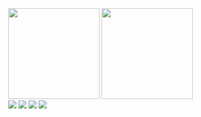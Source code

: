 <div style="display: flex; justify-content: center; align-items: center;height: 100vh; margin: 0;">
  <div style="display: flex; flex-direction: column; align-items: center; padding: 10px; border-radius: 10px;">
    <div style=" text-align: center;">
      <img class="c1" height="180em"
        src="https://git-stats-private-git-main-pedrolmaia.vercel.app/api?username=PedroLMaia&show_icons=true&theme=merko&include_all_commits=true&count_private=true" />
      <img class="c2" height="180em"
        src="https://git-stats-private-git-main-pedrolmaia.vercel.app/api/top-langs/?username=PedroLMaia&layout=compact&langs_count=7&theme=merko" />
    </div>
    <div style="text-align: center;
      align-self: flex-start;">
      <a href="https://portfolio-pedrolmaia.vercel.app"><img
          src="https://img.shields.io/badge/-Portf%C3%B3lio-%2302a9ff?style=for-the-badge&logo=O&logoColor=white"
          target="_blank"></a>
      <a href="https://www.linkedin.com/in/pedrolmaia" target="_blank"><img
          src="https://img.shields.io/badge/-LinkedIn-%230077B5?style=for-the-badge&logo=l&logoColor=white"
          target="_blank"></a>
      <a href="mailto:pedro-luiz-maia@hotmail.com"><img
          src="https://img.shields.io/badge/-Outlook-%230072C6?style=for-the-badge&logo=O&logoColor=white"
          target="_blank"></a>
      <a href="https://www.instagram.com/_pedrolzmaia/" target="_blank"><img
          src="https://img.shields.io/badge/-Instagram-%23E4405F?style=for-the-badge&logo=i&logoColor=white"
          target="_blank"></a>
    </div>
  </div>
</div>
<!--
**PedroLMaia/PedroLMaia** is a ✨ _special_ ✨ repository because its `README.md` (this file) appears on your GitHub profile.

Here are some ideas to get you started:

- 🔭 I’m currently working on ...
- 🌱 I’m currently learning ...
- 👯 I’m looking to collaborate on ...
- 🤔 I’m looking for help with ...
- 💬 Ask me about ...
- 📫 How to reach me: ...
- 😄 Pronouns: ...
- ⚡ Fun fact: ...
-->
